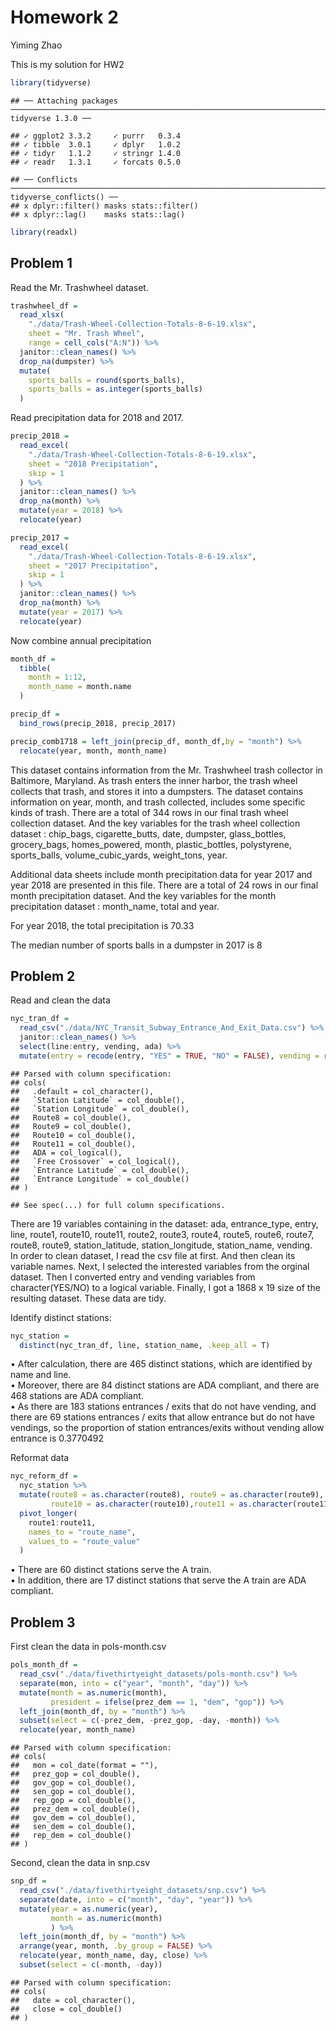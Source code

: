 Homework 2
================
Yiming Zhao

This is my solution for HW2

``` r
library(tidyverse)
```

    ## ── Attaching packages ────────────────────────────────────────────────────────────────────────────────── tidyverse 1.3.0 ──

    ## ✓ ggplot2 3.3.2     ✓ purrr   0.3.4
    ## ✓ tibble  3.0.1     ✓ dplyr   1.0.2
    ## ✓ tidyr   1.1.2     ✓ stringr 1.4.0
    ## ✓ readr   1.3.1     ✓ forcats 0.5.0

    ## ── Conflicts ───────────────────────────────────────────────────────────────────────────────────── tidyverse_conflicts() ──
    ## x dplyr::filter() masks stats::filter()
    ## x dplyr::lag()    masks stats::lag()

``` r
library(readxl)
```

## Problem 1

Read the Mr. Trashwheel dataset.

``` r
trashwheel_df = 
  read_xlsx(
    "./data/Trash-Wheel-Collection-Totals-8-6-19.xlsx",
    sheet = "Mr. Trash Wheel",
    range = cell_cols("A:N")) %>% 
  janitor::clean_names() %>% 
  drop_na(dumpster) %>% 
  mutate(
    sports_balls = round(sports_balls),
    sports_balls = as.integer(sports_balls)
  )
```

Read precipitation data for 2018 and 2017.

``` r
precip_2018 = 
  read_excel(
    "./data/Trash-Wheel-Collection-Totals-8-6-19.xlsx",
    sheet = "2018 Precipitation",
    skip = 1
  ) %>% 
  janitor::clean_names() %>% 
  drop_na(month) %>% 
  mutate(year = 2018) %>% 
  relocate(year)

precip_2017 = 
  read_excel(
    "./data/Trash-Wheel-Collection-Totals-8-6-19.xlsx",
    sheet = "2017 Precipitation",
    skip = 1
  ) %>% 
  janitor::clean_names() %>% 
  drop_na(month) %>% 
  mutate(year = 2017) %>% 
  relocate(year)
```

Now combine annual precipitation

``` r
month_df = 
  tibble(
    month = 1:12,
    month_name = month.name
  )

precip_df = 
  bind_rows(precip_2018, precip_2017) 

precip_comb1718 = left_join(precip_df, month_df,by = "month") %>% 
  relocate(year, month, month_name)
```

This dataset contains information from the Mr. Trashwheel trash
collector in Baltimore, Maryland. As trash enters the inner harbor, the
trash wheel collects that trash, and stores it into a dumpsters. The
dataset contains information on year, month, and trash collected,
includes some specific kinds of trash. There are a total of 344 rows in
our final trash wheel collection dataset. And the key variables for the
trash wheel collection dataset : chip\_bags, cigarette\_butts, date,
dumpster, glass\_bottles, grocery\_bags, homes\_powered, month,
plastic\_bottles, polystyrene, sports\_balls, volume\_cubic\_yards,
weight\_tons, year.

Additional data sheets include month precipitation data for year 2017
and year 2018 are presented in this file. There are a total of 24 rows
in our final month precipitation dataset. And the key variables for the
month precipitation dataset : month\_name, total and year.

For year 2018, the total precipitation is 70.33

The median number of sports balls in a dumpster in 2017 is 8

## Problem 2

Read and clean the data

``` r
nyc_tran_df = 
  read_csv("./data/NYC_Transit_Subway_Entrance_And_Exit_Data.csv") %>% 
  janitor::clean_names() %>% 
  select(line:entry, vending, ada) %>% 
  mutate(entry = recode(entry, "YES" = TRUE, "NO" = FALSE), vending = recode(vending, "YES" = TRUE, "NO" = FALSE))
```

    ## Parsed with column specification:
    ## cols(
    ##   .default = col_character(),
    ##   `Station Latitude` = col_double(),
    ##   `Station Longitude` = col_double(),
    ##   Route8 = col_double(),
    ##   Route9 = col_double(),
    ##   Route10 = col_double(),
    ##   Route11 = col_double(),
    ##   ADA = col_logical(),
    ##   `Free Crossover` = col_logical(),
    ##   `Entrance Latitude` = col_double(),
    ##   `Entrance Longitude` = col_double()
    ## )

    ## See spec(...) for full column specifications.

There are 19 variables containing in the dataset: ada, entrance\_type,
entry, line, route1, route10, route11, route2, route3, route4, route5,
route6, route7, route8, route9, station\_latitude, station\_longitude,
station\_name, vending.  
In order to clean dataset, I read the csv file at first. And then clean
its variable names. Next, I selected the interested variables from the
orginal dataset. Then I converted entry and vending variables from
character(YES/NO) to a logical variable. Finally, I got a 1868 x 19 size
of the resulting dataset. These data are tidy.

Identify distinct stations:

``` r
nyc_station = 
  distinct(nyc_tran_df, line, station_name, .keep_all = T)
```

• After calculation, there are 465 distinct stations, which are
identified by name and line.  
• Moreover, there are 84 distinct stations are ADA compliant, and there
are 468 stations are ADA compliant.  
• As there are 183 stations entrances / exits that do not have vending,
and there are 69 stations entrances / exits that allow entrance but do
not have vendings, so the proportion of station entrances/exits without
vending allow entrance is 0.3770492

Reformat data

``` r
nyc_reform_df = 
  nyc_station %>% 
  mutate(route8 = as.character(route8), route9 = as.character(route9), 
         route10 = as.character(route10),route11 = as.character(route11)) %>% 
  pivot_longer(
    route1:route11,
    names_to = "route_name",
    values_to = "route_value"
  )
```

• There are 60 distinct stations serve the A train.  
• In addition, there are 17 distinct stations that serve the A train are
ADA compliant.

## Problem 3

First clean the data in pols-month.csv

``` r
pols_month_df = 
  read_csv("./data/fivethirtyeight_datasets/pols-month.csv") %>% 
  separate(mon, into = c("year", "month", "day")) %>% 
  mutate(month = as.numeric(month),
         president = ifelse(prez_dem == 1, "dem", "gop")) %>% 
  left_join(month_df, by = "month") %>%
  subset(select = c(-prez_dem, -prez_gop, -day, -month)) %>% 
  relocate(year, month_name)
```

    ## Parsed with column specification:
    ## cols(
    ##   mon = col_date(format = ""),
    ##   prez_gop = col_double(),
    ##   gov_gop = col_double(),
    ##   sen_gop = col_double(),
    ##   rep_gop = col_double(),
    ##   prez_dem = col_double(),
    ##   gov_dem = col_double(),
    ##   sen_dem = col_double(),
    ##   rep_dem = col_double()
    ## )

Second, clean the data in snp.csv

``` r
snp_df = 
  read_csv("./data/fivethirtyeight_datasets/snp.csv") %>% 
  separate(date, into = c("month", "day", "year")) %>% 
  mutate(year = as.numeric(year),
         month = as.numeric(month)
         ) %>% 
  left_join(month_df, by = "month") %>% 
  arrange(year, month, .by_group = FALSE) %>% 
  relocate(year, month_name, day, close) %>% 
  subset(select = c(-month, -day))
```

    ## Parsed with column specification:
    ## cols(
    ##   date = col_character(),
    ##   close = col_double()
    ## )
